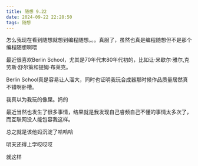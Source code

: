 ```yaml
---
title: 随想 9.22
date: 2024-09-22 22:28:50
tags: 随想
---
```


怎么我现在看到随想就想到编程随想。。。真服了，虽然也真是编程随想但不是那个编程随想啊喂

最近很喜欢Berlin School，尤其是70年代末80年代初的，比如让·米歇尔·雅尔,克劳斯·舒尔策和提姆·布莱克。

Berlin School真是容易让人溜大，同时也证明我玩合成器那时候作品质量居然真不错啊卧槽。

我真以为我玩的像屎。妈的

最近当然也发生了很多事情，结果就是我发现自己睿频自己不懂的事情太多次了，而互联网没人能包容我这样。

总之就是该他妈沉淀了哈哈哈

明天还得上学哎哎哎

就这样
